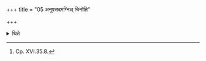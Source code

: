 +++
title = "05 अनूपसदमग्निञ् चिनोति"

+++

<details><summary>थिते</summary>

5. In accordance with the Upasad days he builds the fire altar[^1].  

[^1]: Cp. XVI.35.8.  
</details>
